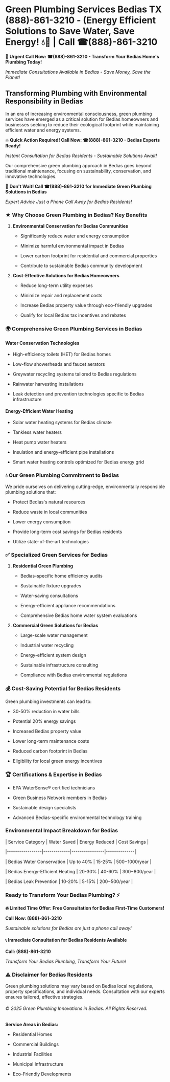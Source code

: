 # Green Plumbing Services Bedias TX (888)-861-3210 - (Energy Efficient Solutions to Save Water, Save Energy! 💧🌿 | Call ☎(888)-861-3210

🚨 **Urgent Call Now: ☎(888)-861-3210 - Transform Your Bedias Home's Plumbing Today!**
*Immediate Consultations Available in Bedias - Save Money, Save the Planet!*

## Transforming Plumbing with Environmental Responsibility in Bedias

In an era of increasing environmental consciousness, green plumbing services have emerged as a critical solution for Bedias homeowners and businesses seeking to reduce their ecological footprint while maintaining efficient water and energy systems. 

🔥 **Quick Action Required! Call Now: ☎(888)-861-3210 - Bedias Experts Ready!**
*Instant Consultation for Bedias Residents - Sustainable Solutions Await!*

Our comprehensive green plumbing approach in Bedias goes beyond traditional maintenance, focusing on sustainability, conservation, and innovative technologies.

🚨 **Don't Wait! Call ☎(888)-861-3210 for Immediate Green Plumbing Solutions in Bedias**
*Expert Advice Just a Phone Call Away for Bedias Residents!*

### ★ Why Choose Green Plumbing in Bedias? Key Benefits

1. **Environmental Conservation for Bedias Communities** 
   - Significantly reduce water and energy consumption
   - Minimize harmful environmental impact in Bedias
   - Lower carbon footprint for residential and commercial properties
   - Contribute to sustainable Bedias community development

2. **Cost-Effective Solutions for Bedias Homeowners** 
   - Reduce long-term utility expenses
   - Minimize repair and replacement costs
   - Increase Bedias property value through eco-friendly upgrades
   - Qualify for local Bedias tax incentives and rebates

### 🌍 Comprehensive Green Plumbing Services in Bedias

#### Water Conservation Technologies
- High-efficiency toilets (HET) for Bedias homes
- Low-flow showerheads and faucet aerators
- Greywater recycling systems tailored to Bedias regulations
- Rainwater harvesting installations
- Leak detection and prevention technologies specific to Bedias infrastructure

#### Energy-Efficient Water Heating
- Solar water heating systems for Bedias climate
- Tankless water heaters
- Heat pump water heaters
- Insulation and energy-efficient pipe installations
- Smart water heating controls optimized for Bedias energy grid

### 💧 Our Green Plumbing Commitment to Bedias

We pride ourselves on delivering cutting-edge, environmentally responsible plumbing solutions that:
- Protect Bedias's natural resources
- Reduce waste in local communities
- Lower energy consumption
- Provide long-term cost savings for Bedias residents
- Utilize state-of-the-art technologies

### ✅ Specialized Green Services for Bedias

1. **Residential Green Plumbing**
   - Bedias-specific home efficiency audits
   - Sustainable fixture upgrades
   - Water-saving consultations
   - Energy-efficient appliance recommendations
   - Comprehensive Bedias home water system evaluations

2. **Commercial Green Solutions for Bedias**
   - Large-scale water management
   - Industrial water recycling
   - Energy-efficient system design
   - Sustainable infrastructure consulting
   - Compliance with Bedias environmental regulations

### 💰 Cost-Saving Potential for Bedias Residents

Green plumbing investments can lead to:
- 30-50% reduction in water bills
- Potential 20% energy savings
- Increased Bedias property value
- Lower long-term maintenance costs
- Reduced carbon footprint in Bedias
- Eligibility for local green energy incentives

### 🏆 Certifications & Expertise in Bedias

- EPA WaterSense® certified technicians
- Green Business Network members in Bedias
- Sustainable design specialists
- Advanced Bedias-specific environmental technology training

### Environmental Impact Breakdown for Bedias

| Service Category | Water Saved | Energy Reduced | Cost Savings |
|-----------------|-------------|----------------|--------------|
| Bedias Water Conservation | Up to 40% | 15-25% | $500-$1000/year |
| Bedias Energy-Efficient Heating | 20-30% | 40-60% | $300-$800/year |
| Bedias Leak Prevention | 10-20% | 5-15% | $200-$500/year |

### Ready to Transform Your Bedias Plumbing? ⚡

**🔥 Limited Time Offer: Free Consultation for Bedias First-Time Customers!**

**Call Now: (888)-861-3210**
*Sustainable solutions for Bedias are just a phone call away!*

#### 📞 Immediate Consultation for Bedias Residents Available

**Call: (888)-861-3210**
*Transform Your Bedias Plumbing, Transform Your Future!*

### ⚠️ Disclaimer for Bedias Residents

Green plumbing solutions may vary based on Bedias local regulations, property specifications, and individual needs. Consultation with our experts ensures tailored, effective strategies.

###### © 2025 Green Plumbing Innovations in Bedias. All Rights Reserved.

**Service Areas in Bedias:** 
- Residential Homes
- Commercial Buildings
- Industrial Facilities
- Municipal Infrastructure
- Eco-Friendly Developments